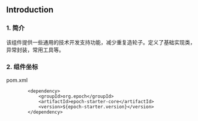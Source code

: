 ## Introduction
### 1. 简介
该组件提供一些通用的技术开发支持功能，减少重复造轮子。定义了基础实现类，异常封装，常用工具等。
### 2. 组件坐标
pom.xml
```
        <dependency>
            <groupId>org.epoch</groupId>
            <artifactId>epoch-starter-core</artifactId>
            <version>${epoch-starter.version}</version>
        </dependency>
```
